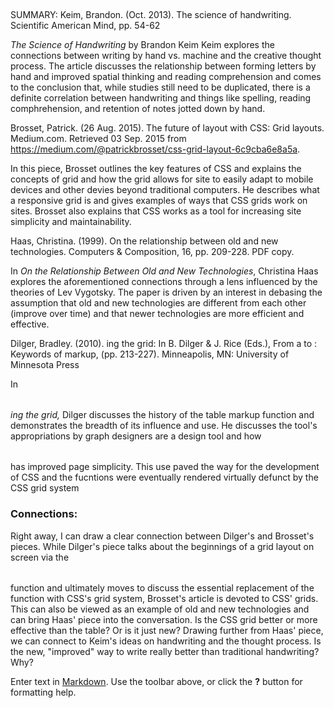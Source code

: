##
SUMMARY: 
Keim, Brandon. (Oct. 2013). The science of handwriting. Scientific American Mind, pp. 54-62

_The Science of Handwriting_ by Brandon Keim
Keim explores the connections between writing by hand vs. machine and the creative thought process. The article discusses the relationship between forming letters by hand and improved spatial thinking and reading comprehension and comes to the conclusion that, while studies still need to be duplicated, there is a definite correlation between handwriting and things like spelling, reading comphrehension, and retention of notes jotted down by hand. 

Brosset, Patrick. (26 Aug. 2015). The future of layout with CSS: Grid layouts. Medium.com. Retrieved 03 Sep. 2015 from https://medium.com/@patrickbrosset/css-grid-layout-6c9cba6e8a5a.

In this piece, Brosset outlines the key features of CSS and explains the concepts of grid and how the grid allows for site to easily adapt to mobile devices and other devies beyond traditional computers. He describes what  a responsive grid is and gives examples of ways that CSS grids work on sites. Brosset also explains that CSS works as a tool for increasing site simplicity and maintainability.

Haas, Christina. (1999). On the relationship between old and new technologies. Computers & Composition, 16, pp. 209-228. PDF copy.

In _On the Relationship Between Old and New Technologies_, Christina Haas explores the aforementioned connections through a lens influenced by the theories of Lev Vygotsky. The paper is driven by an interest in debasing the assumption that old and new technologies are different from each other (improve over time) and that newer technologies are more efficient and effective.

Dilger, Bradley. (2010). <table>ing the grid: In B. Dilger & J. Rice (Eds.), From a to <a>: Keywords of markup, (pp. 213-227). Minneapolis, MN: University of Minnesota Press

In _<table>ing the grid,_ Dilger discusses the history of the table markup function and demonstrates the breadth of its influence and use. He discusses the tool's appropriations by graph designers are a design tool and how <table> has improved page simplicity. This use paved the way for the development of CSS and the fucntions were eventually rendered virtually defunct by the CSS grid system

### Connections:
 Right away, I can draw a clear connection between Dilger's and Brosset's pieces. While Dilger's piece talks about the beginnings of a grid layout on screen via the <table> function and ultimately moves to discuss the essential replacement of the function with CSS's grid system, Brosset's article is devoted to CSS' grids. This can also be viewed as an example of old and new technologies and can bring Haas' piece into the conversation. Is the CSS grid better or more effective than the table? Or is it just new? Drawing further from Haas' piece, we can connect to Keim's ideas on handwriting and the thought process. Is the new, "improved" way to write really better than traditional handwriting? Why?



Enter text in [Markdown](http://daringfireball.net/projects/markdown/). Use the toolbar above, or click the **?** button for formatting help.
